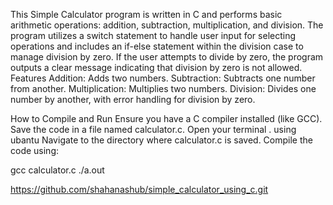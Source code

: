This Simple Calculator program is written in C and performs basic arithmetic operations: addition, subtraction, multiplication, and division. The program utilizes a switch statement to handle user input for selecting operations and includes an if-else statement within the division case to manage division by zero. If the user attempts to divide by zero, the program outputs a clear message indicating that division by zero is not allowed.
Features
Addition: Adds two numbers.
Subtraction: Subtracts one number from another.
Multiplication: Multiplies two numbers.
Division: Divides one number by another, with error handling for division by zero.

How to Compile and Run
Ensure you have a C compiler installed (like GCC).
Save the code in a file named calculator.c.
Open your terminal .
using ubantu
Navigate to the directory where calculator.c is saved.
Compile the code using:

>>
gcc calculator.c 
./a.out

https://github.com/shahanashub/simple_calculator_using_c.git
